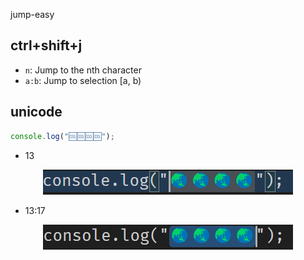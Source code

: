 jump-easy


## ctrl+shift+j

- ```n```: Jump to the nth character
- ```a:b```: Jump to selection [a, b)


## unicode

```js
console.log("🆒🆒🆒🆒");
```

- 13
<div align="center">
	<a href="https://github.com/ahaoboy/ansi2">
		<img src="assets/jump_a.png">
	</a>
</div>

- 13:17

<div align="center">
	<a href="https://github.com/ahaoboy/ansi2">
		<img src="assets/jump_a_b.png">
	</a>
</div>